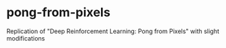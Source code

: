 # pong-from-pixels
Replication of "Deep Reinforcement Learning: Pong from Pixels" with slight modifications
